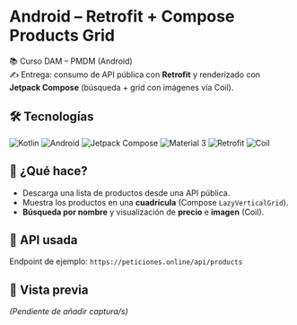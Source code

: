 # Android – Retrofit + Compose Products Grid

📚 Curso DAM – PMDM (Android)  
✍️ Entrega: consumo de API pública con **Retrofit** y renderizado con **Jetpack Compose** (búsqueda + grid con imágenes vía Coil).

## 🛠️ Tecnologías
![Kotlin](https://img.shields.io/badge/Kotlin-0095D5?logo=kotlin&logoColor=white&style=for-the-badge)
![Android](https://img.shields.io/badge/Android-3DDC84?logo=android&logoColor=white&style=for-the-badge)
![Jetpack Compose](https://img.shields.io/badge/Jetpack%20Compose-4285F4?logo=jetpackcompose&logoColor=white&style=for-the-badge)
![Material 3](https://img.shields.io/badge/Material%203-757575?logo=materialdesign&logoColor=white&style=for-the-badge)
![Retrofit](https://img.shields.io/badge/Retrofit-3DDC84?logo=android&logoColor=white&style=for-the-badge)
![Coil](https://img.shields.io/badge/Coil-000000?logo=dependabot&logoColor=white&style=for-the-badge)

## 🧩 ¿Qué hace?
- Descarga una lista de productos desde una API pública.
- Muestra los productos en una **cuadrícula** (Compose `LazyVerticalGrid`).
- **Búsqueda por nombre** y visualización de **precio** e **imagen** (Coil).

## 🔌 API usada
Endpoint de ejemplo: `https://peticiones.online/api/products`

## 📸 Vista previa
*(Pendiente de añadir captura/s)*
